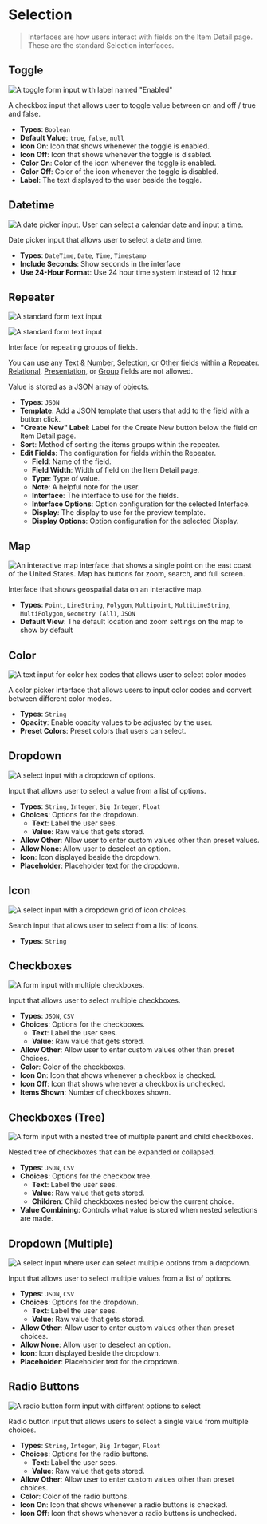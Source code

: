 # Selection

> Interfaces are how users interact with fields on the Item Detail page. These are the standard Selection interfaces.

## Toggle

![A toggle form input with label named "Enabled"](https://cdn.directus.io/docs/v9/configuration/data-model/fields/interfaces-20230308/interface-toggle.webp)

A checkbox input that allows user to toggle value between on and off / true and false.

- **Types**: `Boolean`
- **Default Value**: `true`, `false`, `null`
- **Icon On**: Icon that shows whenever the toggle is enabled.
- **Icon Off**: Icon that shows whenever the toggle is disabled.
- **Color On**: Color of the icon whenever the toggle is enabled.
- **Color Off**: Color of the icon whenever the toggle is disabled.
- **Label**: The text displayed to the user beside the toggle.

## Datetime

![A date picker input. User can select a calendar date and input a time. ](https://cdn.directus.io/docs/v9/configuration/data-model/fields/interfaces-20230308/interface-datetime.webp)

Date picker input that allows user to select a date and time.

- **Types**: `DateTime`, `Date`, `Time`, `Timestamp`
- **Include Seconds**: Show seconds in the interface
- **Use 24-Hour Format**: Use 24 hour time system instead of 12 hour

## Repeater

![A standard form text input](https://cdn.directus.io/docs/v9/configuration/data-model/fields/interfaces-20230308/interface-repeater.webp)

![A standard form text input](https://cdn.directus.io/docs/v9/configuration/data-model/fields/interfaces-20230308/interface-repeater-open.webp)

Interface for repeating groups of fields.

You can use any [Text & Number](/app/data-model/fields/text-numbers), [Selection](/app/data-model/fields/selection), or
[Other](/app/data-model/fields/other) fields within a Repeater. [Relational](/app/data-model/fields/relational),
[Presentation](/app/data-model/fields/presentation), or [Group](/app/data-model/fields/groups) fields are not allowed.

Value is stored as a JSON array of objects.

- **Types**: `JSON`
- **Template**: Add a JSON template that users that add to the field with a button click.
- **"Create New" Label**: Label for the Create New button below the field on Item Detail page.
- **Sort**: Method of sorting the items groups within the repeater.
- **Edit Fields**: The configuration for fields within the Repeater.
  - **Field**: Name of the field.
  - **Field Width**: Width of field on the Item Detail page.
  - **Type**: Type of value.
  - **Note**: A helpful note for the user.
  - **Interface**: The interface to use for the fields.
  - **Interface Options**: Option configuration for the selected Interface.
  - **Display**: The display to use for the preview template.
  - **Display Options**: Option configuration for the selected Display.

## Map

![An interactive map interface that shows a single point on the east coast of the United States. Map has buttons for zoom, search, and full screen.](https://cdn.directus.io/docs/v9/configuration/data-model/fields/interfaces-20230308/interface-map.webp)

Interface that shows geospatial data on an interactive map.

- **Types**: `Point`, `LineString`, `Polygon`, `Multipoint`, `MultiLineString`, `MultiPolygon`, `Geometry (All)`, `JSON`
- **Default View**: The default location and zoom settings on the map to show by default

## Color

![A text input for color hex codes that allows user to select color modes ](https://cdn.directus.io/docs/v9/configuration/data-model/fields/interfaces-20230308/interface-color.webp)

A color picker interface that allows users to input color codes and convert between different color modes.

- **Types**: `String`
- **Opacity**: Enable opacity values to be adjusted by the user.
- **Preset Colors**: Preset colors that users can select.

## Dropdown

![A select input with a dropdown of options.](https://cdn.directus.io/docs/v9/configuration/data-model/fields/interfaces-20230308/interface-dropdown.webp)

Input that allows user to select a value from a list of options.

- **Types**: `String`, `Integer`, `Big Integer`, `Float`
- **Choices**: Options for the dropdown.
  - **Text**: Label the user sees.
  - **Value**: Raw value that gets stored.
- **Allow Other**: Allow user to enter custom values other than preset values.
- **Allow None**: Allow user to deselect an option.
- **Icon**: Icon displayed beside the dropdown.
- **Placeholder**: Placeholder text for the dropdown.

## Icon

![A select input with a dropdown grid of icon choices.](https://cdn.directus.io/docs/v9/configuration/data-model/fields/interfaces-20230308/interface-icon.webp)

Search input that allows user to select from a list of icons.

- **Types**: `String`

## Checkboxes

![A form input with multiple checkboxes.](https://cdn.directus.io/docs/v9/configuration/data-model/fields/interfaces-20230308/interface-checkboxes.webp)

Input that allows user to select multiple checkboxes.

- **Types**: `JSON`, `CSV`
- **Choices**: Options for the checkboxes.
  - **Text**: Label the user sees.
  - **Value**: Raw value that gets stored.
- **Allow Other**: Allow user to enter custom values other than preset Choices.
- **Color**: Color of the checkboxes.
- **Icon On**: Icon that shows whenever a checkbox is checked.
- **Icon Off**: Icon that shows whenever a checkbox is unchecked.
- **Items Shown**: Number of checkboxes shown.

## Checkboxes (Tree)

![A form input with a nested tree of multiple parent and child checkboxes.](https://cdn.directus.io/docs/v9/configuration/data-model/fields/interfaces-20230308/interface-checkboxes-tree.webp)

Nested tree of checkboxes that can be expanded or collapsed.

- **Types**: `JSON`, `CSV`
- **Choices**: Options for the checkbox tree.
  - **Text**: Label the user sees.
  - **Value**: Raw value that gets stored.
  - **Children**: Child checkboxes nested below the current choice.
- **Value Combining**: Controls what value is stored when nested selections are made.

## Dropdown (Multiple)

![A select input where user can select multiple options from a dropdown.](https://cdn.directus.io/docs/v9/configuration/data-model/fields/interfaces-20230308/interface-dropdown-multiple.webp)

Input that allows user to select multiple values from a list of options.

- **Types**: `JSON`, `CSV`
- **Choices**: Options for the dropdown.
  - **Text**: Label the user sees.
  - **Value**: Raw value that gets stored.
- **Allow Other**: Allow user to enter custom values other than preset choices.
- **Allow None**: Allow user to deselect an option.
- **Icon**: Icon displayed beside the dropdown.
- **Placeholder**: Placeholder text for the dropdown.

## Radio Buttons

![A radio button form input with different options to select](https://cdn.directus.io/docs/v9/configuration/data-model/fields/interfaces-20230308/interface-radio-buttons.webp)

Radio button input that allows users to select a single value from multiple choices.

- **Types**: `String`, `Integer`, `Big Integer`, `Float`
- **Choices**: Options for the radio buttons.
  - **Text**: Label the user sees.
  - **Value**: Raw value that gets stored.
- **Allow Other**: Allow user to enter custom values other than preset choices.
- **Color**: Color of the radio buttons.
- **Icon On**: Icon that shows whenever a radio buttons is checked.
- **Icon Off**: Icon that shows whenever a radio buttons is unchecked.
